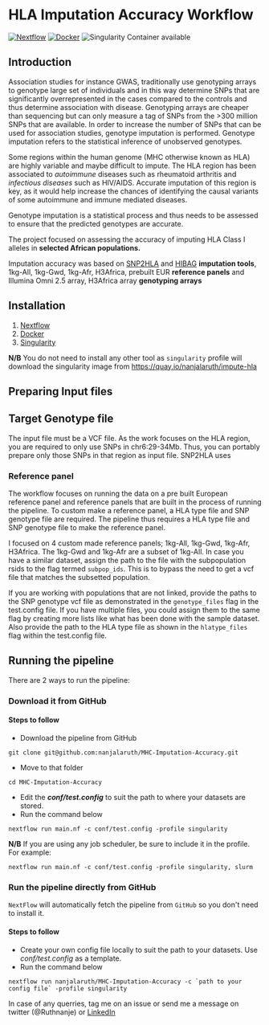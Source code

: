 # HLA Imputation Accuracy Workflow 

[![Nextflow](https://img.shields.io/badge/nextflow-%E2%89%A520.04.0-brightgreen.svg)](https://www.nextflow.io/)
[![Docker](https://img.shields.io/badge/docker%20registry-Quay.io-red)](https://quay.io/repository/nanjalaruth/impute-hla?tab=tags)
![Singularity Container available](https://img.shields.io/badge/singularity-available-7E4C74.svg)

## Introduction
Association studies for instance GWAS, traditionally use genotyping arrays to genotype large set of individuals and in this way determine SNPs that are significantly overrepresented in the cases compared to the controls and thus determine association with disease. Genotyping arrays are cheaper than sequencing but can only measure a tag of SNPs from the >300 million SNPs that are available. In order to increase the number of SNPs that can be used for association studies, genotype imputation is performed. Genotype imputation refers to the statistical inference of unobserved genotypes. 

Some regions within the human genome (MHC otherwise known as HLA) are highly variable and maybe difficult to impute. The HLA region has been associated to *autoimmune* diseases such as rheumatoid arthritis and *infectious diseases* such as HIV/AIDS. Accurate imputation of this region is key, as it would help increase the chances of identifying the causal variants of some autoimmune and immune mediated diseases. 

Genotype imputation is a statistical process and thus needs to be assessed to ensure that the predicted genotypes are accurate.

The project focused on assessing the accuracy of imputing HLA Class I alleles in __selected African populations.__ 

Imputation accuracy was based on [SNP2HLA](http://software.broadinstitute.org/mpg/snp2hla/) and [HIBAG](https://github.com/zhengxwen/HIBAG) __imputation tools__, 1kg-All, 1kg-Gwd, 1kg-Afr, H3Africa, prebuilt EUR __reference panels__ and Illumina Omni 2.5 array, H3Africa array __genotyping arrays__  

## Installation 
1. [Nextflow](https://www.nextflow.io/docs/latest/getstarted.html)
2. [Docker](https://www.digitalocean.com/community/tutorials/how-to-install-and-use-docker-on-ubuntu-18-04) 
3. [Singularity](https://sylabs.io/guides/3.0/user-guide/installation.html)

**N/B** You do not need to install any other tool as `singularity` profile will download the singularity image from https://quay.io/nanjalaruth/impute-hla

## Preparing Input files
## Target Genotype file

The input file must be a VCF file. As the work focuses on the HLA region, you are required to only use SNPs in chr6:29-34Mb. Thus, you can portably prepare only those SNPs in that region as input file.
SNP2HLA uses

### Reference panel

The workflow focuses on running the data on a pre built European reference panel and reference panels that are built in the process of running the pipeline.
To custom make a reference panel, a HLA type file and SNP genotype file are required. The pipeline thus requires a HLA type file and SNP genotype file to make the reference panel.

I focused on 4  custom made reference panels; 1kg-All, 1kg-Gwd, 1kg-Afr, H3Africa. The 1kg-Gwd and 1kg-Afr are a subset of 1kg-All. In case you have a similar dataset, assign the path to the file with the subpopulation rsids to the flag termed `subpop_ids`. This is to bypass the need to get a vcf file that matches the subsetted population.

If you are working with populations that are not linked, provide the paths to the SNP genotype vcf file as demonstrated in the `genotype_files` flag in the test.config file. If you have multiple files, you could assign them to the same flag by creating more lists like what has been done with the sample dataset. Also provide the path to the HLA type file as shown in the `hlatype_files` flag within the test.config file.


## Running the pipeline
There are 2 ways to run the pipeline:

### Download it from GitHub
#### Steps to follow
- Download the pipeline from GitHub
```
git clone git@github.com:nanjalaruth/MHC-Imputation-Accuracy.git
```
- Move to that folder
```
cd MHC-Imputation-Accuracy
```
- Edit the __*conf/test.config*__ to suit the path to where your datasets are stored.
- Run the command below
```
nextflow run main.nf -c conf/test.config -profile singularity
```

**N/B**
If you are using any job scheduler, be sure to include it in the profile. For example:
```
nextflow run main.nf -c conf/test.config -profile singularity, slurm
```

### Run the pipeline directly from GitHub
`NextFlow` will automatically fetch the pipeline from `GitHub` so you don't need to install it.

#### Steps to follow
- Create your own config file locally to suit the path to your datasets. Use *conf/test.config* as a template.
- Run the command below
```
nextflow run nanjalaruth/MHC-Imputation-Accuracy -c `path to your config file` -profile singularity
```

In case of any querries, tag me on an issue or send me a message on twitter (@Ruthnanje) or [LinkedIn](https://www.linkedin.com/in/ruth-nanjala-17991117a/)
